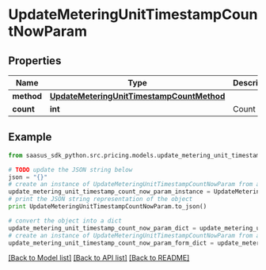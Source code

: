 # UpdateMeteringUnitTimestampCountNowParam


## Properties

Name | Type | Description | Notes
------------ | ------------- | ------------- | -------------
**method** | [**UpdateMeteringUnitTimestampCountMethod**](UpdateMeteringUnitTimestampCountMethod.md) |  | 
**count** | **int** | Count | 

## Example

```python
from saasus_sdk_python.src.pricing.models.update_metering_unit_timestamp_count_now_param import UpdateMeteringUnitTimestampCountNowParam

# TODO update the JSON string below
json = "{}"
# create an instance of UpdateMeteringUnitTimestampCountNowParam from a JSON string
update_metering_unit_timestamp_count_now_param_instance = UpdateMeteringUnitTimestampCountNowParam.from_json(json)
# print the JSON string representation of the object
print UpdateMeteringUnitTimestampCountNowParam.to_json()

# convert the object into a dict
update_metering_unit_timestamp_count_now_param_dict = update_metering_unit_timestamp_count_now_param_instance.to_dict()
# create an instance of UpdateMeteringUnitTimestampCountNowParam from a dict
update_metering_unit_timestamp_count_now_param_form_dict = update_metering_unit_timestamp_count_now_param.from_dict(update_metering_unit_timestamp_count_now_param_dict)
```
[[Back to Model list]](../README.md#documentation-for-models) [[Back to API list]](../README.md#documentation-for-api-endpoints) [[Back to README]](../README.md)


